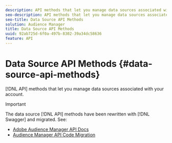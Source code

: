 ```yaml
---
description: API methods that let you manage data sources associated with your account.
seo-description: API methods that let you manage data sources associated with your account.
seo-title: Data Source API Methods
solution: Audience Manager
title: Data Source API Methods
uuid: 92ab725d-6f0a-497b-8302-39a34dc58636
feature: API
---
```


# Data Source API Methods {#data-source-api-methods}

[!DNL API] methods that let you manage data sources associated with your account.

<!-- c_rest_data_sources.xml -->

>[!IMPORTANT]
>
>The data source [!DNL API] methods have been rewritten with [!DNL Swagger] and migrated. See:
>
>* [Adobe Audience Manager API Docs](https://bank.demdex.com/portal/swagger/index.html)
>* [Audience Manager API Code Migration](../../api/api-swagger-migration.md)
>